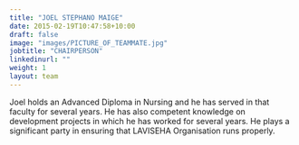 ```yaml
---
title: "JOEL STEPHANO MAIGE"
date: 2015-02-19T10:47:58+10:00
draft: false
image: "images/PICTURE_OF_TEAMMATE.jpg"
jobtitle: "CHAIRPERSON"
linkedinurl: ""
weight: 1
layout: team
---
```


Joel holds an Advanced Diploma in Nursing and he has served in that faculty for several years. He has also competent knowledge on development projects in which he has worked for several years. He plays a significant party in ensuring that LAVISEHA Organisation runs properly. 
